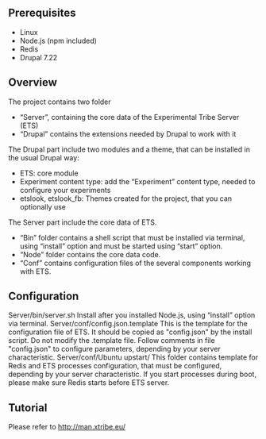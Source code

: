 ## Prerequisites

* Linux 
* Node.js (npm included)
* Redis
* Drupal 7.22

## Overview

The project contains two folder
* “Server”, containing the core data of the Experimental Tribe Server (ETS)
* “Drupal” contains the extensions needed by Drupal to work with it

The Drupal part include two modules and a theme, that can be installed in the usual Drupal way:
* ETS: core module
* Experiment content type: add the “Experiment” content type, needed to configure your experiments
* etslook, etslook_fb: Themes created for the project, that you can optionally use

The Server part include the core data of ETS. 
* “Bin” folder contains a shell script that must be installed via terminal, using “install” option and must be started using “start” option. 
* “Node” folder contains the core data code.
* “Conf” contains configuration files of the several components working with ETS.

## Configuration

Server/bin/server.sh
	Install after you installed Node.js, using “install” option via terminal.
Server/conf/config.json.template
This is the template for the configuration file of ETS. It should be copied as "config.json" by the install script. Do not modify the .template file. Follow comments in file "config.json"  to configure parameters, depending by your server characteristic.
Server/conf/Ubuntu upstart/
This folder contains template for Redis and ETS processes configuration, that must be configured, depending by your server characteristic. If you start processes during boot, please make sure Redis starts before ETS server. 

## Tutorial

Please refer to http://man.xtribe.eu/ 
